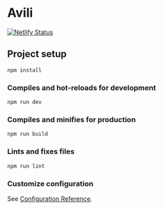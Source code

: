 # Avili

[![Netlify Status](https://api.netlify.com/api/v1/badges/414767d7-c518-4e73-8ac0-012bf93b0f2e/deploy-status)](https://app.netlify.com/sites/avili/deploys)

## Project setup
```
npm install
```

### Compiles and hot-reloads for development
```
npm run dev
```

### Compiles and minifies for production
```
npm run build
```

### Lints and fixes files
```
npm run lint
```

### Customize configuration
See [Configuration Reference](https://cli.vuejs.org/config/).

